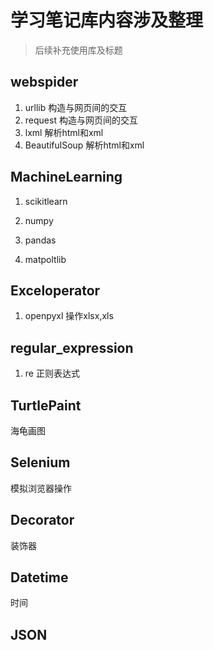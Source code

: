 # 学习笔记库内容涉及整理

> 后续补充使用库及标题

## webspider

1. urllib 构造与网页间的交互
2. request 构造与网页间的交互
3. lxml 解析html和xml
4. BeautifulSoup 解析html和xml

## MachineLearning

1. scikitlearn

2. numpy

3. pandas

4. matpoltlib

## Exceloperator

1. openpyxl 操作xlsx,xls

## regular_expression

1. re 正则表达式
##  TurtlePaint

海龟画图

##  Selenium

模拟浏览器操作

##  Decorator

装饰器

##  Datetime

时间

##  JSON



